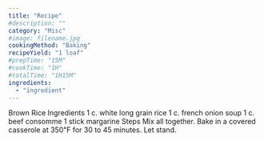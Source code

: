 ```yaml
---
title: "Recipe"
#description: ""
category: "Misc"
#image: filename.jpg
cookingMethod: "Baking"
recipeYield: "1 loaf"
#prepTime: "15M"
#cookTime: "1H"
#totalTime: "1H15M"
ingredients:
  - "ingredient"
---
```


Brown Rice
Ingredients
1 c. white long grain rice
1 c. french onion soup
1 c. beef consomme
1 stick margarine
Steps
Mix all together.
Bake in a covered casserole at 350℉ for 30 to 45 minutes. Let stand.
